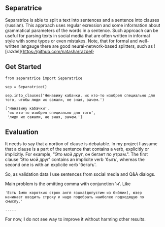 ## Separatrice

Separatrice is able to split a text into sentences and a sentence into clauses (russian). This approach uses regular exression and
some information about grammatical parameters of the words in a sentence. Such approach can be useful for parsing texts in social media 
that are often written in informal style with some typos or even mistakes. Note, that for formal and well-written langauge there are 
good neural-network-based splitters, such as ![razdel]{https://github.com/natasha/razdel} 

## Get Started

```
from separatrice import Separatrice

sep = Separatrice()

sep.into_clauses('Ненавижу кабачки, их кто-то изобрел специально для того, чтобы люди их сажали, не зная, зачем.')

['Ненавижу кабачки',
 'их кто-то изобрел специально для того',
 'люди их сажали, не зная, зачем.']
```

## Evaluation

It needs to say that a nortion of clause is debatable. In my project I assume that a clause is a part of the sentence that contains a verb, explicitly or
implicitly. For example, "Это мой друг, он бегает по утрам.". The first clause 'Это мой друг' contains an implicite verb 'быть', whereas the second one
is with an explicite verb 'бегать'.

So, as validation data I use sentences from social media and Q&A dialogs.

Main problem is the omitting comma with сonjunction 'и'. Like

```
'Есть 1млн коротких строк англ языка(допустим из библии), юзер начинает вводить строку и надо подобрать наиболее подходящую по смыслу.'
                                                                                     -----
```

For now, I do not see way to improve it without harming other results.
